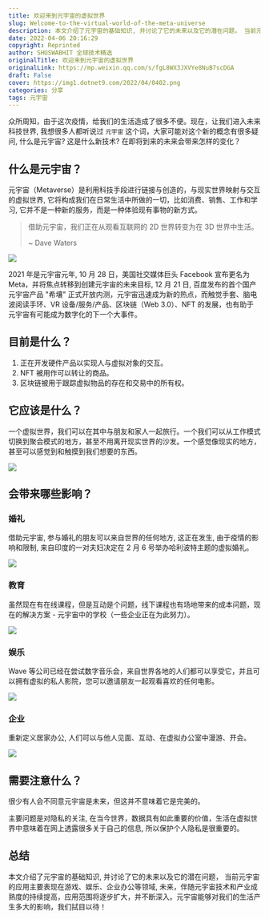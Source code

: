 ```yaml
---
title: 欢迎来到元宇宙的虚拟世界
slug: Welcome-to-the-virtual-world-of-the-meta-universe
description: 本文介绍了元宇宙的基础知识, 并讨论了它的未来以及它的潜在问题， 当前元宇宙的应用主要表现在游戏、娱乐、企业办公等领域, 未来，伴随元宇宙技术和产业成熟度的持续提高，应用范围将逐步扩大，并不断深入。元宇宙能够对我们的生活产生多大的影响，我们拭目以待！
date: 2022-04-06 20:16:29
copyright: Reprinted
author: SHUSWABHIT 全球技术精选
originalTitle: 欢迎来到元宇宙的虚拟世界
originalLink: https://mp.weixin.qq.com/s/fgL8WX3JXVYe8NuB7scDGA
draft: False
cover: https://img1.dotnet9.com/2022/04/0402.png
categories: 分享
tags: 元宇宙
---
```


众所周知，由于这次疫情，给我们的生活造成了很多不便。现在，让我们进入未来科技世界, 我想很多人都听说过 `元宇宙` 这个词，大家可能对这个新的概念有很多疑问, 什么是元宇宙? 这是什么新技术? 在即将到来的未来会带来怎样的变化？

## 什么是元宇宙？

元宇宙（Metaverse）是利用科技手段进行链接与创造的，与现实世界映射与交互的虚拟世界, 它将构成我们在日常生活中所做的一切，比如消费、销售、工作和学习, 它并不是一种新的服务，而是一种体验现有事物的新方式。

> 借助元宇宙，我们正在从观看互联网的 2D 世界转变为在 3D 世界中生活。
>
> ~ Dave Waters

![](https://img1.dotnet9.com/2022/04/0401.png)

2021 年是元宇宙元年, 10 月 28 日，美国社交媒体巨头 Facebook 宣布更名为 Meta，并将焦点转移到创建元宇宙的未来目标, 12 月 21 日, 百度发布的首个国产元宇宙产品 "希壤" 正式开放内测，元宇宙迅速成为新的热点，而触觉手套、脑电波阅读手环、VR 设备/服务/产品、区块链（Web 3.0）、NFT 的发展，也有助于元宇宙有可能成为数字化的下一个大事件。

## 目前是什么？

1. 正在开发硬件产品以实现人与虚拟对象的交互。
2. NFT 被用作可以转让的商品。
3. 区块链被用于跟踪虚拟物品的存在和交易中的所有权。

## 它应该是什么？

一个虚拟世界，我们可以在其中与朋友和家人一起旅行。一个我们可以从工作模式切换到聚会模式的地方，甚至不用离开现实世界的沙发。一个感觉像现实的地方，甚至可以感觉到和触摸到我们想要的东西。

![](https://img1.dotnet9.com/2022/04/0402.png)

## 会带来哪些影响？

### 婚礼

借助元宇宙, 参与婚礼的朋友可以来自世界的任何地方, 这正在发生, 由于疫情的影响和限制, 来自印度的一对夫妇决定在 2 月 6 号举办哈利波特主题的虚拟婚礼。

![](https://img1.dotnet9.com/2022/04/0403.png)

### 教育

虽然现在有在线课程，但是互动是个问题，线下课程也有场地带来的成本问题，现在的解决方案 - 元宇宙中的学校（一些企业正在为此努力）。

![](https://img1.dotnet9.com/2022/04/0404.png)

### 娱乐

Wave 等公司已经在尝试数字音乐会，来自世界各地的人们都可以享受它，并且可以拥有虚拟的私人影院，您可以邀请朋友一起观看喜欢的任何电影。

![](https://img1.dotnet9.com/2022/04/0405.png)

### 企业

重新定义居家办公, 人们可以与他人见面、互动、在虚拟办公室中漫游、开会。

![](https://img1.dotnet9.com/2022/04/0406.png)

## 需要注意什么？

很少有人会不同意元宇宙是未来，但这并不意味着它是完美的。

主要问题是对隐私的关注, 在当今世界，数据具有如此重要的价值，生活在虚拟世界中意味着在网上透露很多关于自己的信息, 所以保护个人隐私是很重要的。

## 总结

本文介绍了元宇宙的基础知识, 并讨论了它的未来以及它的潜在问题， 当前元宇宙的应用主要表现在游戏、娱乐、企业办公等领域, 未来，伴随元宇宙技术和产业成熟度的持续提高，应用范围将逐步扩大，并不断深入。元宇宙能够对我们的生活产生多大的影响，我们拭目以待！
